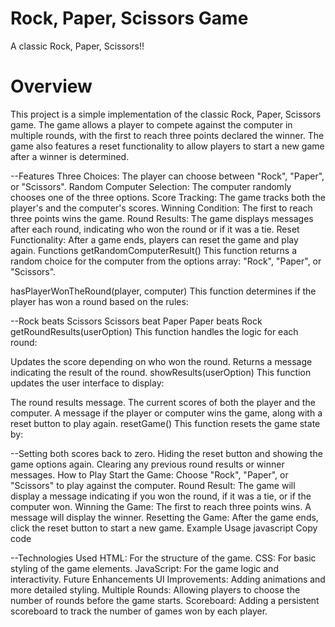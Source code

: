 # Rock, Paper, Scissors Game
  A classic Rock, Paper, Scissors!!

# Overview
This project is a simple implementation of the classic Rock, Paper, Scissors game. The game allows a player to compete against the computer in multiple rounds, with the first to reach three points declared the winner. The game also features a reset functionality to allow players to start a new game after a winner is determined.

--Features
Three Choices: The player can choose between "Rock", "Paper", or "Scissors".
Random Computer Selection: The computer randomly chooses one of the three options.
Score Tracking: The game tracks both the player's and the computer's scores.
Winning Condition: The first to reach three points wins the game.
Round Results: The game displays messages after each round, indicating who won the round or if it was a tie.
Reset Functionality: After a game ends, players can reset the game and play again.
Functions
getRandomComputerResult()
This function returns a random choice for the computer from the options array: "Rock", "Paper", or "Scissors".

hasPlayerWonTheRound(player, computer)
This function determines if the player has won a round based on the rules:

--Rock beats Scissors
Scissors beat Paper
Paper beats Rock
getRoundResults(userOption)
This function handles the logic for each round:

Updates the score depending on who won the round.
Returns a message indicating the result of the round.
showResults(userOption)
This function updates the user interface to display:

The round results message.
The current scores of both the player and the computer.
A message if the player or computer wins the game, along with a reset button to play again.
resetGame()
This function resets the game state by:

--Setting both scores back to zero.
Hiding the reset button and showing the game options again.
Clearing any previous round results or winner messages.
How to Play
Start the Game: Choose "Rock", "Paper", or "Scissors" to play against the computer.
Round Result: The game will display a message indicating if you won the round, if it was a tie, or if the computer won.
Winning the Game: The first to reach three points wins. A message will display the winner.
Resetting the Game: After the game ends, click the reset button to start a new game.
Example Usage
javascript
Copy code

--Technologies Used
HTML: For the structure of the game.
CSS: For basic styling of the game elements.
JavaScript: For the game logic and interactivity.
Future Enhancements
UI Improvements: Adding animations and more detailed styling.
Multiple Rounds: Allowing players to choose the number of rounds before the game starts.
Scoreboard: Adding a persistent scoreboard to track the number of games won by each player.
